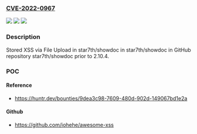 ### [CVE-2022-0967](https://cve.mitre.org/cgi-bin/cvename.cgi?name=CVE-2022-0967)
![](https://img.shields.io/static/v1?label=Product&message=star7th%2Fshowdoc&color=blue)
![](https://img.shields.io/static/v1?label=Version&message=%3C%202.10.4%20&color=brighgreen)
![](https://img.shields.io/static/v1?label=Vulnerability&message=CWE-79%20Improper%20Neutralization%20of%20Input%20During%20Web%20Page%20Generation%20('Cross-site%20Scripting')&color=brighgreen)

### Description

Stored XSS via File Upload in star7th/showdoc in star7th/showdoc in GitHub repository star7th/showdoc prior to 2.10.4.

### POC

#### Reference
- https://huntr.dev/bounties/9dea3c98-7609-480d-902d-149067bd1e2a

#### Github
- https://github.com/iohehe/awesome-xss

